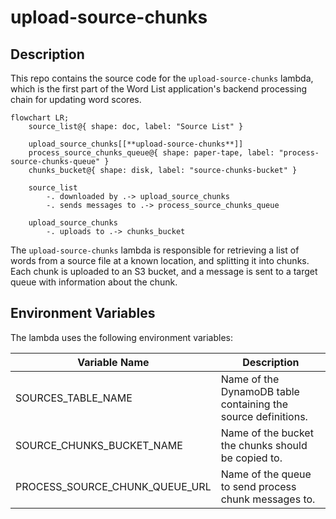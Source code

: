 # upload-source-chunks

## Description

This repo contains the source code for the `upload-source-chunks` lambda, which is the first part of the Word List application's backend processing chain for updating word scores.

```mermaid
flowchart LR;
    source_list@{ shape: doc, label: "Source List" }

    upload_source_chunks[[**upload-source-chunks**]]
    process_source_chunks_queue@{ shape: paper-tape, label: "process-source-chunks-queue" }
    chunks_bucket@{ shape: disk, label: "source-chunks-bucket" }

    source_list 
        -. downloaded by .-> upload_source_chunks
        -. sends messages to .-> process_source_chunks_queue

    upload_source_chunks
        -. uploads to .-> chunks_bucket
```

The `upload-source-chunks` lambda is responsible for retrieving a list of words from a source file at a known location, and splitting it into chunks.  Each chunk is uploaded to an S3 bucket, and a message is sent to a target queue with information about the chunk.

## Environment Variables

The lambda uses the following environment variables:

| Variable Name                  | Description                                                   |
|--------------------------------|---------------------------------------------------------------|
| SOURCES_TABLE_NAME             | Name of the DynamoDB table containing the source definitions. |
| SOURCE_CHUNKS_BUCKET_NAME      | Name of the bucket the chunks should be copied to.            |
| PROCESS_SOURCE_CHUNK_QUEUE_URL | Name of the queue to send process chunk messages to.          |
